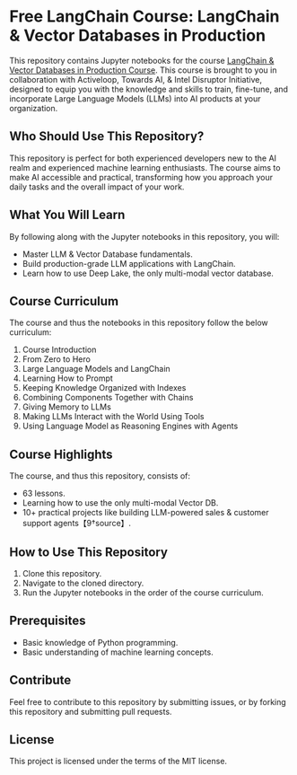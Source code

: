 # Free LangChain Course: LangChain & Vector Databases in Production

This repository contains Jupyter notebooks for the course [LangChain & Vector Databases in Production Course](http://learn.activeloop.ai/). This course is brought to you in collaboration with Activeloop, Towards AI, & Intel Disruptor Initiative, designed to equip you with the knowledge and skills to train, fine-tune, and incorporate Large Language Models (LLMs) into AI products at your organization.

## Who Should Use This Repository?

This repository is perfect for both experienced developers new to the AI realm and experienced machine learning enthusiasts. The course aims to make AI accessible and practical, transforming how you approach your daily tasks and the overall impact of your work.

## What You Will Learn

By following along with the Jupyter notebooks in this repository, you will:

- Master LLM & Vector Database fundamentals.
- Build production-grade LLM applications with LangChain.
- Learn how to use Deep Lake, the only multi-modal vector database.

## Course Curriculum

The course and thus the notebooks in this repository follow the below curriculum:

1. Course Introduction
2. From Zero to Hero
3. Large Language Models and LangChain
4. Learning How to Prompt
5. Keeping Knowledge Organized with Indexes
6. Combining Components Together with Chains
7. Giving Memory to LLMs
8. Making LLMs Interact with the World Using Tools
9. Using Language Model as Reasoning Engines with Agents

## Course Highlights

The course, and thus this repository, consists of:

- 63 lessons.
- Learning how to use the only multi-modal Vector DB.
- 10+ practical projects like building LLM-powered sales & customer support agents【9†source】.

## How to Use This Repository

1. Clone this repository.
2. Navigate to the cloned directory.
3. Run the Jupyter notebooks in the order of the course curriculum.

## Prerequisites

- Basic knowledge of Python programming.
- Basic understanding of machine learning concepts.

## Contribute

Feel free to contribute to this repository by submitting issues, or by forking this repository and submitting pull requests. 

## License

This project is licensed under the terms of the MIT license.
